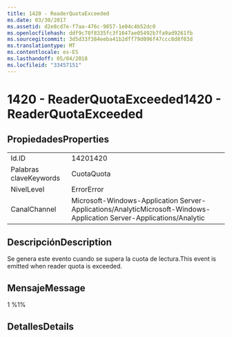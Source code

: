 ```yaml
---
title: 1420 - ReaderQuotaExceeded
ms.date: 03/30/2017
ms.assetid: d2e8cd7e-f7aa-476c-9857-1e04c4b52dc0
ms.openlocfilehash: ddf9c78f8335fc3f1647ae05492b7fa9ad9261fb
ms.sourcegitcommit: 3d5d33f384eeba41b2dff79d096f47ccc8d8f03d
ms.translationtype: MT
ms.contentlocale: es-ES
ms.lasthandoff: 05/04/2018
ms.locfileid: "33457151"
---
```

# <a name="1420---readerquotaexceeded"></a><span data-ttu-id="8c612-102">1420 - ReaderQuotaExceeded</span><span class="sxs-lookup"><span data-stu-id="8c612-102">1420 - ReaderQuotaExceeded</span></span>
## <a name="properties"></a><span data-ttu-id="8c612-103">Propiedades</span><span class="sxs-lookup"><span data-stu-id="8c612-103">Properties</span></span>  
  
|||  
|-|-|  
|<span data-ttu-id="8c612-104">Id.</span><span class="sxs-lookup"><span data-stu-id="8c612-104">ID</span></span>|<span data-ttu-id="8c612-105">1420</span><span class="sxs-lookup"><span data-stu-id="8c612-105">1420</span></span>|  
|<span data-ttu-id="8c612-106">Palabras clave</span><span class="sxs-lookup"><span data-stu-id="8c612-106">Keywords</span></span>|<span data-ttu-id="8c612-107">Cuota</span><span class="sxs-lookup"><span data-stu-id="8c612-107">Quota</span></span>|  
|<span data-ttu-id="8c612-108">Nivel</span><span class="sxs-lookup"><span data-stu-id="8c612-108">Level</span></span>|<span data-ttu-id="8c612-109">Error</span><span class="sxs-lookup"><span data-stu-id="8c612-109">Error</span></span>|  
|<span data-ttu-id="8c612-110">Canal</span><span class="sxs-lookup"><span data-stu-id="8c612-110">Channel</span></span>|<span data-ttu-id="8c612-111">Microsoft-Windows-Application Server-Applications/Analytic</span><span class="sxs-lookup"><span data-stu-id="8c612-111">Microsoft-Windows-Application Server-Applications/Analytic</span></span>|  
  
## <a name="description"></a><span data-ttu-id="8c612-112">Descripción</span><span class="sxs-lookup"><span data-stu-id="8c612-112">Description</span></span>  
 <span data-ttu-id="8c612-113">Se genera este evento cuando se supera la cuota de lectura.</span><span class="sxs-lookup"><span data-stu-id="8c612-113">This event is emitted when reader quota is exceeded.</span></span>  
  
## <a name="message"></a><span data-ttu-id="8c612-114">Mensaje</span><span class="sxs-lookup"><span data-stu-id="8c612-114">Message</span></span>  
 <span data-ttu-id="8c612-115">1 %</span><span class="sxs-lookup"><span data-stu-id="8c612-115">1%</span></span>  
  
## <a name="details"></a><span data-ttu-id="8c612-116">Detalles</span><span class="sxs-lookup"><span data-stu-id="8c612-116">Details</span></span>
